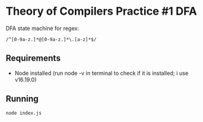 # Theory of Compilers Practice #1 DFA

DFA state machine for regex:

```
/^[0-9a-z.]*@[0-9a-z.]*\.[a-z]*$/
```

## Requirements

- Node installed (run node -v in terminal to check if it is installed; i use v16.19.0)

## Running

```
node index.js
```
